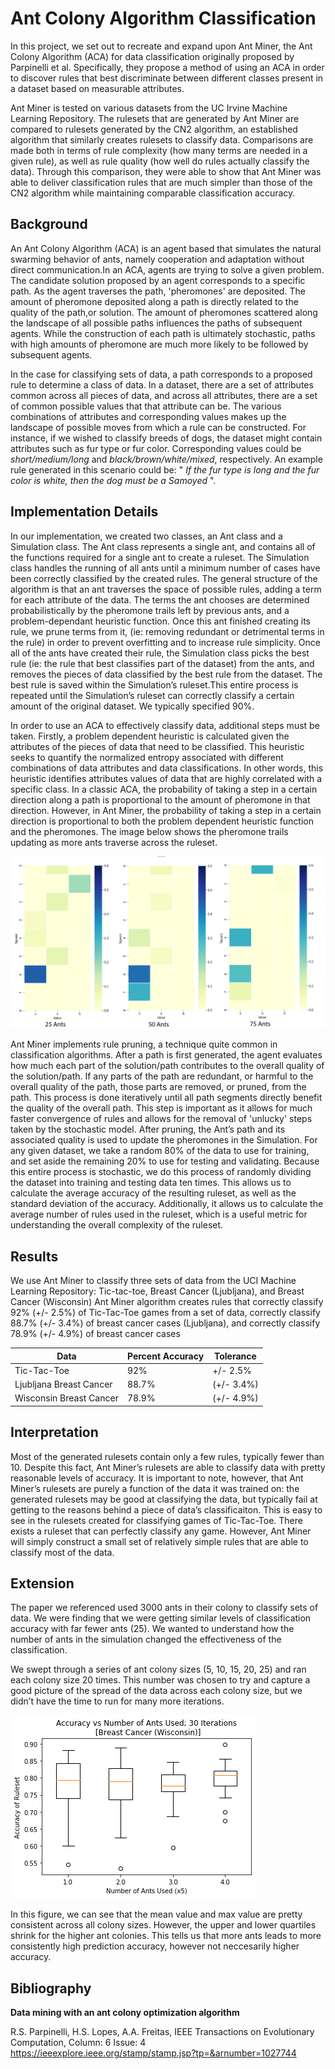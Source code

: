 # Ant Colony Algorithm Classification
In this project, we set out to recreate and expand upon Ant Miner, the Ant Colony Algorithm (ACA)
for data classification originally proposed by Parpinelli et al. 
Specifically, they propose a method of using an ACA in order to discover rules 
that best discriminate between different classes present in a dataset based on measurable attributes.

Ant Miner is tested on various datasets from the UC Irvine Machine Learning Repository.
The rulesets that are generated by Ant Miner are compared to rulesets generated by the CN2 algorithm,
an established algorithm that similarly creates rulesets to classify data. 
Comparisons are made both in terms of rule complexity (how many terms are needed in a given rule),
as well as rule quality (how well do rules actually classify the data).
Through this comparison, they were able to show that Ant Miner was able to deliver classification rules 
that are much simpler than those of the CN2 algorithm while maintaining comparable classification accuracy.


## Background
An Ant Colony Algorithm (ACA) is an agent based that simulates the natural swarming behavior of ants,
namely cooperation and adaptation without direct communication.In an ACA, agents are trying to solve a given problem.
The candidate solution proposed by an agent corresponds to a specific path. As the agent traverses the path,
'pheromones' are deposited. The amount of pheromone deposited along a path is directly related to the quality of the path,or solution.
The amount of pheromones scattered along the landscape of all possible paths influences the paths of subsequent agents.
While the construction of each path is ultimately stochastic, paths with high amounts of pheromone are much more likely to be followed by subsequent agents.

In the case for classifying sets of data, a path corresponds to a proposed rule to determine a class of data.
In a dataset, there are a set of attributes common across all pieces of data, and across all attributes, 
there are a set of common possible values that that attribute can be. The various combinations of attributes and corresponding values
makes up the landscape of possible moves from which a rule can be constructed. 
For instance, if we wished to classify breeds of dogs, the dataset might contain attributes such as fur type or fur color.
Corresponding values could be *short/medium/long* and *black/brown/white/mixed*, respectively.
An example rule generated in this scenario could be: " *If the fur type is long and the fur color is white,
then the dog must be a Samoyed* ".

## Implementation Details
In our implementation, we created two classes, an Ant class and a Simulation class.
The Ant class represents a single ant, and contains all of the functions required for a single ant to create a ruleset.
The Simulation class handles the running of all ants until a minimum number of cases have been correctly classified by the created rules. The general structure of the algorithm is that an ant traverses the space of possible rules, 
adding a term for each attribute of the data. The terms the ant chooses are determined probabilistically by the pheromone trails
left by previous ants, and a problem-dependant heuristic function. Once this ant finished creating its rule,
we prune terms from it, (ie: removing redundant or detrimental terms in the rule) in order to prevent overfitting and to increase rule simplicity. Once all of the ants have created their rule, the Simulation class picks the best rule (ie: the rule that best classifies part of the dataset) from the ants, and removes the pieces of data classified by the best rule from the dataset. The best rule is saved within the Simulation’s ruleset.This entire process is repeated until the Simulation’s ruleset can correctly classify a certain amount of the original dataset. We typically specified 90%. 
    
In order to use an ACA to effectively classify data, additional steps must be taken. 
Firstly, a problem dependent heuristic is calculated given the attributes of the pieces of data that need to be classified.
This heuristic seeks to quantify the normalized entropy associated with different combinations of data attributes
and data classifications. In other words, this heuristic identifies attributes values of data that are highly correlated 
with a specific class. In a classic ACA, the probability of taking a step in a certain direction along a path 
is proportional to the amount of pheromone in that direction. However, in Ant Miner, 
the probability of taking a step in a certain direction is proportional to both the problem dependent heuristic function
and the pheromones. The image below shows the pheromone trails updating as more ants traverse across the ruleset. 

![pheromones](ACO_progression.png)
    
Ant Miner implements rule pruning, a technique quite common in classification algorithms. After a path is first generated, the agent evaluates how much each part of the solution/path contributes to the overall quality of the solution/path. If any parts of the path are redundant, or harmful to the overall quality of the path, those parts are removed, or pruned, from the path. This process is done iteratively until all path segments directly benefit the quality of the overall path. This step is important as it allows for much faster convergence of rules and allows for the removal of 'unlucky' steps taken by the stochastic model.
	After pruning, the Ant’s path and its associated quality is used to update the pheromones in the Simulation.
	For any given dataset, we take a random 80% of the data to use for training, and set aside the remaining 20% to use for testing and validating. Because this entire process is stochastic, we do this process of randomly dividing the dataset into training and testing data ten times. This allows us to calculate the average accuracy of the resulting ruleset, as well as the standard deviation of the accuracy. Additionally, it allows us to calculate the average number of rules used in the ruleset, which is a useful metric for understanding the overall complexity of the ruleset. 

## Results
We use Ant Miner to classify three sets of data from the UCI Machine Learning Repository: Tic-tac-toe, Breast Cancer (Ljubljana), and Breast Cancer (Wisconsin) Ant Miner algorithm creates rules that correctly classify 92% (+/- 2.5%) of Tic-Tac-Toe games from a set of data, correctly classify 88.7% (+/- 3.4%) of breast cancer cases (Ljubljana), and correctly classify 78.9% (+/- 4.9%) of breast cancer cases 

|  Data | Percent Accuracy  |  Tolerance |
|---|---|---|
| Tic-Tac-Toe  |  92%  | +/- 2.5%  |
|  Ljubljana Breast Cancer | 88.7%  | (+/- 3.4%)  |
|  Wisconsin Breast Cancer | 78.9%  |  (+/- 4.9%)  |

## Interpretation
Most of the generated rulesets contain only a few rules, typically fewer than 10.
Despite this fact, Ant Miner’s rulesets are able to classify data with pretty reasonable levels of accuracy. 
It is important to note, however, that Ant Miner’s rulesets are purely a function of the data it was trained on:
the generated rulesets may be good at classifying the data, but typically fail at getting to the reasons behind a piece of data’s classificaiton. This is easy to see in the rulesets created for classifying games of Tic-Tac-Toe.
There exists a ruleset that can perfectly classify any game.
However, Ant Miner will simply construct a small set of relatively simple rules that are able to classify most of the data. 
    
## Extension    
The paper we referenced used 3000 ants in their colony to classify sets of data.
We were finding that we were getting similar levels of classification accuracy with far fewer ants (25).
We wanted to understand how the number of ants in the simulation changed the effectiveness of the classification. 

We swept through a series of ant colony sizes (5, 10, 15, 20, 25) and ran each colony size 20 times.
This number was chosen to try and capture a good picture of the spread of the data across each colony size,
but we didn’t have the time to run for many more iterations. 


![box plot](box_plot.png)

In this figure, we can see that the mean value and max value are pretty consistent across all colony sizes.
However, the upper and lower quartiles shrink for the higher ant colonies. 
This tells us that more ants leads to more consistently high prediction accuracy, however not neccesarily higher accuracy. 

## Bibliography
**Data mining with an ant colony optimization algorithm**

R.S. Parpinelli, H.S. Lopes, A.A. Freitas, IEEE Transactions on Evolutionary Computation, Column: 6 Issue: 4
https://ieeexplore.ieee.org/stamp/stamp.jsp?tp=&arnumber=1027744

